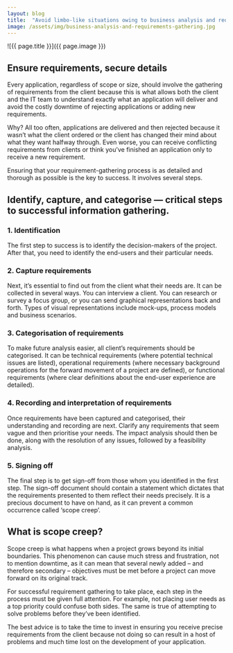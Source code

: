 ```yaml
---
layout: blog
title:  "Avoid limbo-like situations owing to business analysis and requirements gathering"
image: /assets/img/business-analysis-and-requirements-gathering.jpg
---
```


![{{ page.title }}]({{ page.image }})


## Ensure requirements, secure details
Every application, regardless of scope or size, should involve the gathering of requirements from the client because this is what allows both the client and the IT team to understand exactly what an application will deliver and avoid the costly downtime of rejecting applications or adding new requirements.

Why? All too often, applications are delivered and then rejected because it wasn’t what the client ordered or the client has changed their mind about what they want halfway through. Even worse, you can receive conflicting requirements from clients or think you’ve finished an application only to receive a new requirement.

Ensuring that your requirement-gathering process is as detailed and thorough as possible is the key to success. It involves several steps.

## Identify, capture, and categorise — critical steps to successful information gathering.
### 1. Identification

The first step to success is to identify the decision-makers of the project. After that, you need to identify the end-users and their particular needs.

### 2. Capture requirements

Next, it’s essential to find out from the client what their needs are. It can be collected in several ways. You can interview a client. You can research or survey a focus group, or you can send graphical representations back and forth. Types of visual representations include mock-ups, process models and business scenarios.

### 3. Categorisation of requirements

To make future analysis easier, all client’s requirements should be categorised. It can be technical requirements (where potential technical issues are listed), operational requirements (where necessary background operations for the forward movement of a project are defined), or functional requirements (where clear definitions about the end-user experience are detailed).

### 4. Recording and interpretation of requirements

Once requirements have been captured and categorised, their understanding and recording are next. Clarify any requirements that seem vague and then prioritise your needs. The impact analysis should then be done, along with the resolution of any issues, followed by a feasibility analysis.

### 5. Signing off

The final step is to get sign-off from those whom you identified in the first step. The sign-off document should contain a statement which dictates that the requirements presented to them reflect their needs precisely. It is a precious document to have on hand, as it can prevent a common occurrence called ‘scope creep’.

## What is scope creep?
Scope creep is what happens when a project grows beyond its initial boundaries. This phenomenon can cause much stress and frustration, not to mention downtime, as it can mean that several newly added – and therefore secondary – objectives must be met before a project can move forward on its original track.

For successful requirement gathering to take place, each step in the process must be given full attention. For example, not placing user needs as a top priority could confuse both sides. The same is true of attempting to solve problems before they’ve been identified.

The best advice is to take the time to invest in ensuring you receive precise requirements from the client because not doing so can result in a host of problems and much time lost on the development of your application.
